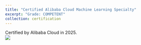 ```yaml
---
title: "Certified Alibaba Cloud Machine Learning Specialty"
excerpt: "Grade: COMPETENT"
collection: certification
---
```


Certified by Alibaba Cloud in 2025.
<br/>
<img src='/images/alibaba-cloud-ml-specialty.png'>
